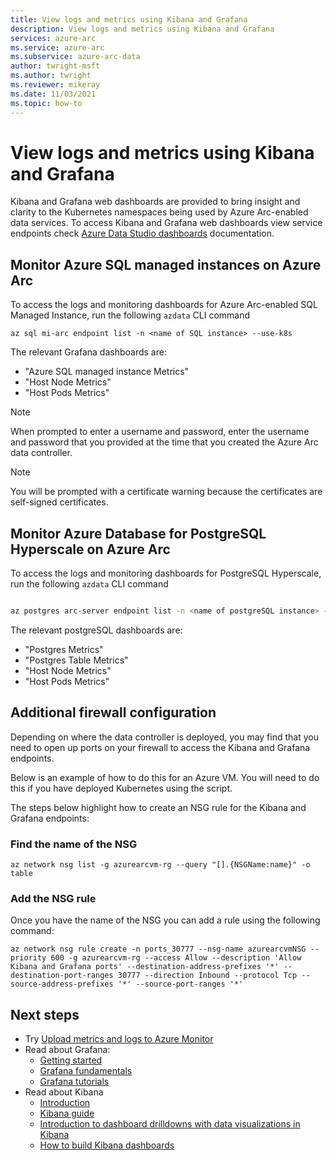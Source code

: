 ```yaml
---
title: View logs and metrics using Kibana and Grafana
description: View logs and metrics using Kibana and Grafana
services: azure-arc
ms.service: azure-arc
ms.subservice: azure-arc-data
author: twright-msft
ms.author: twright
ms.reviewer: mikeray
ms.date: 11/03/2021
ms.topic: how-to
---
```


# View logs and metrics using Kibana and Grafana

Kibana and Grafana web dashboards are provided to bring insight and clarity to the Kubernetes namespaces being used by Azure Arc-enabled data services. To access Kibana and Grafana web dashboards view service endpoints check [Azure Data Studio dashboards](/azure/azure-arc/data/azure-data-studio-dashboards) documentation. 




## Monitor Azure SQL managed instances on Azure Arc

To access the logs and monitoring dashboards for Azure Arc-enabled SQL Managed Instance, run the following `azdata` CLI command

```azurecl
az sql mi-arc endpoint list -n <name of SQL instance> --use-k8s

```
The relevant Grafana dashboards are:

* "Azure SQL managed instance Metrics"
* "Host Node Metrics"
* "Host Pods Metrics"


> [!NOTE]
>  When prompted to enter a username and password, enter the username and password that you provided at the time that you created the Azure Arc data controller.

> [!NOTE]
>  You will be prompted with a certificate warning because the certificates are self-signed certificates.


## Monitor Azure Database for PostgreSQL Hyperscale on Azure Arc

To access the logs and monitoring dashboards for PostgreSQL Hyperscale, run the following `azdata` CLI command

```bash

az postgres arc-server endpoint list -n <name of postgreSQL instance> --k8s-namespace <namespace> --use-k8s

```

The relevant postgreSQL dashboards are:

* "Postgres Metrics"
* "Postgres Table Metrics"
* "Host Node Metrics"
* "Host Pods Metrics"


## Additional firewall configuration

Depending on where the data controller is deployed, you may find that you need to open up ports on your firewall to access the Kibana and Grafana endpoints.

Below is an example of how to do this for an Azure VM. You will need to do this if you have deployed Kubernetes using the script.

The steps below highlight how to create an NSG rule for the Kibana and Grafana endpoints:

### Find the name of the NSG

```azurecli
az network nsg list -g azurearcvm-rg --query "[].{NSGName:name}" -o table
```

### Add the NSG rule

Once you have the name of the NSG you can add a rule using the following command:

```azurecli
az network nsg rule create -n ports_30777 --nsg-name azurearcvmNSG --priority 600 -g azurearcvm-rg --access Allow --description 'Allow Kibana and Grafana ports' --destination-address-prefixes '*' --destination-port-ranges 30777 --direction Inbound --protocol Tcp --source-address-prefixes '*' --source-port-ranges '*'
```


## Next steps
- Try [Upload metrics and logs to Azure Monitor](upload-metrics-and-logs-to-azure-monitor.md)
- Read about Grafana:
   - [Getting started](https://grafana.com/docs/grafana/latest/getting-started/getting-started)
   - [Grafana fundamentals](https://grafana.com/tutorials/grafana-fundamentals/#1)
   - [Grafana tutorials](https://grafana.com/tutorials/grafana-fundamentals/#1)
- Read about Kibana
   - [Introduction](https://www.elastic.co/webinars/getting-started-kibana?baymax=default&elektra=docs&storm=top-video)
   - [Kibana guide](https://www.elastic.co/guide/en/kibana/current/index.html)
   - [Introduction to dashboard drilldowns with data visualizations in Kibana](https://www.elastic.co/webinars/dashboard-drilldowns-with-data-visualizations-in-kibana/)
   - [How to build Kibana dashboards](https://www.elastic.co/webinars/how-to-build-kibana-dashboards/)
